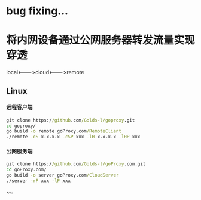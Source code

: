 # bug fixing...

# 将内网设备通过公网服务器转发流量实现穿透
local<--->cloud<--->remote
## Linux
#### 远程客户端
```cmd
git clone https://github.com/Golds-l/goproxy.git
cd goproxy/
go build -o remote goProxy.com/RemoteClient
./remote -cS x.x.x.x -cSP xxx -lH x.x.x.x -lHP xxx
```
#### 公网服务端
```cmd
git clone https://github.com/Golds-l/goProxy.com.git
cd goProxy.com/
go build -o server goProxy.com/CloudServer
./server -rP xxx -lP xxx
```
~~

